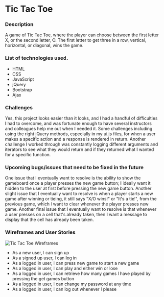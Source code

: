 # Tic Tac Toe

### Description

A game of Tic Tac Toe, where the player can choose between the first letter X, or the second letter, O. The first letter to get three in a row, vertical, horizontal, or diagonal, wins the game.

### List of technologies used.

* HTML
* CSS
* JavaScript
* jQuery
* Bootstrap
* Ajax

### Challenges

Yes, this project looks easier than it looks, and I had a handful of difficulties I had to overcome, and was fortunate enough to have several instructors and colleagues help me out when I needed it. Some challenges including using the right jQuery methods, especially in my ui.js files, for when a user makes a specific action and a response is rendered in return. Another challenge I worked through was constantly logging different arguments and iterators to see what they would return and if they returned what I wanted for a specific function.

### Upcoming bugs/issues that need to be fixed in the future

One issue that I eventually want to resolve is the ability to show the gameboard once a player presses the new game button; I ideally want it hidden to the user at first before pressing the new game button. Another slight issue that I eventually want to resolve is when a player starts a new game after winning or tieing, it still says "X/O wins!" or "It's a tie!", from the previous game, which I want to clear whenever the player presses new game. Another final issue that I eventually want to resolve is that whenever a user presses on a cell that's already taken, then I want a message to display that the cell has already been taken.

### Wireframes and User Stories

![Tic Tac Toe Wireframes](https://i.imgur.com/XbA37PH.jpg)

* As a new user, I can sign up
* As a signed up user, I can log in
* As a logged in user, I can press new game to start a new game
* As a logged in user, I can play and either win or lose
* As a logged in user, I can retrieve how many games I have played by pressing the get games button
* As a logged in user, I can change my password at any time
* As a logged in user, I can log out whenever I please

